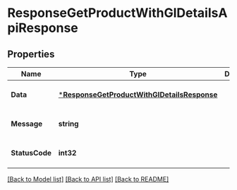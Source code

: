 # ResponseGetProductWithGlDetailsApiResponse

## Properties
Name | Type | Description | Notes
------------ | ------------- | ------------- | -------------
**Data** | [***ResponseGetProductWithGlDetailsResponse**](response.GetProductWithGLDetailsResponse.md) |  | [optional] [default to null]
**Message** | **string** |  | [optional] [default to null]
**StatusCode** | **int32** |  | [optional] [default to null]

[[Back to Model list]](../README.md#documentation-for-models) [[Back to API list]](../README.md#documentation-for-api-endpoints) [[Back to README]](../README.md)


